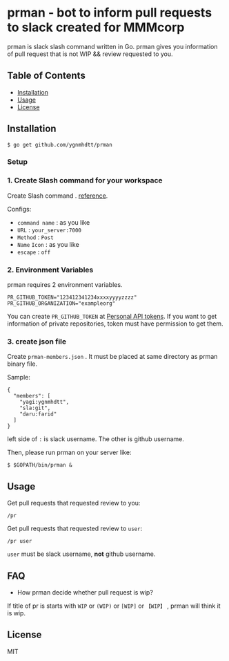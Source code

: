 # prman - bot to inform pull requests to slack created for MMMcorp

prman is slack slash command written in Go.
prman gives you information of pull request that is not WIP && review requested to you.

## Table of Contents

* [Installation](#installation)
* [Usage](#usage)
* [License](#license)

## Installation


```
$ go get github.com/ygnmhdtt/prman
```

### Setup

### 1. Create Slash command for your workspace

Create Slash command . [reference](https://api.slack.com/slash-commands).

Configs:

* `command name` : as you like
* `URL` : `your_server:7000`
* `Method` : `Post`
* `Name` `Icon` : as you like
* `escape` : `off`

### 2. Environment Variables

prman requires 2 environment variables.

```
PR_GITHUB_TOKEN="123412341234xxxxyyyyzzzz"
PR_GITHUB_ORGANIZATION="exampleorg"
```

You can create `PR_GITHUB_TOKEN` at  [Personal API tokens](https://github.com/blog/1509-personal-api-tokens).
If you want to get information of private repositories, token must have permission to get them.

### 3. create json file

Create `prman-members.json` .
It must be placed at same directory as prman binary file.

Sample:

```
{
  "members": [
    "yagi:ygnmhdtt",
    "sla:git",
    "daru:farid"
  ]
}
```

left side of `:` is slack username. The other is github username.

Then, please run prman on your server like:

```
$ $GOPATH/bin/prman &
```

## Usage

Get pull requests that requested review to you:

```
/pr
```

Get pull requests that requested review to `user`:

```
/pr user
```

`user` must be slack username, **not** github username.

## FAQ

* How prman decide whether pull request is wip?

If title of pr is starts with `WIP` or `(WIP)` or `[WIP]` or `【WIP】` , prman will think it is wip.

## License
MIT
